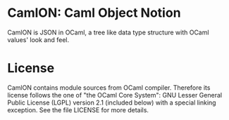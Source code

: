 # CamlON: Caml Object Notion

CamlON is JSON in OCaml, a tree like data type structure with OCaml values'
look and feel.

# License

CamlON contains module sources from OCaml compiler.  Therefore its license
follows the one of "the OCaml Core System": GNU Lesser General Public License
(LGPL) version 2.1 (included below) with a special linking exception.
See the file LICENSE for more details.

